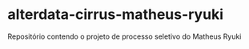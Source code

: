 # alterdata-cirrus-matheus-ryuki
Repositório contendo o projeto de processo seletivo do Matheus Ryuki
